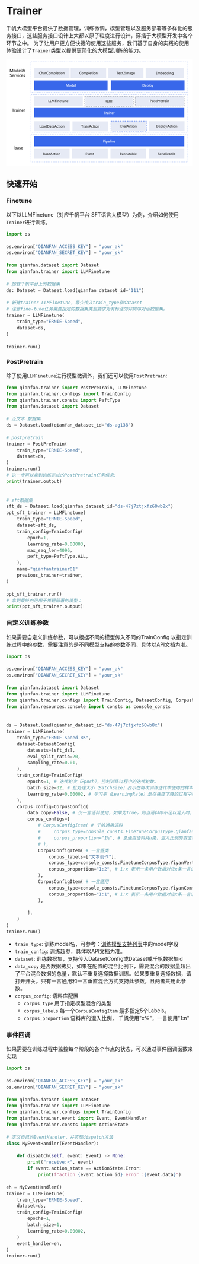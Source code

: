 # Trainer

千帆大模型平台提供了数据管理，训练微调，模型管理以及服务部署等多样化的服务接口，这些服务接口设计上大都以原子粒度进行设计，穿插于大模型开发中各个环节之中。
为了让用户更方便快捷的使用这些服务，我们基于自身的实践的使用体验设计了`Trainer`类型以提供更简化的大模型训练的能力。

![trainer](./imgs/trainer.png)
## 快速开始

### Finetune
以下以LLMFinetune（对应千帆平台 SFT语言大模型）为例，介绍如何使用`Trainer`进行训练。

```python
import os 

os.environ["QIANFAN_ACCESS_KEY"] = "your_ak"
os.environ["QIANFAN_SECRET_KEY"] = "your_sk"

from qianfan.dataset import Dataset
from qianfan.trainer import LLMFinetune

# 加载千帆平台上的数据集
ds: Dataset = Dataset.load(qianfan_dataset_id="111")

# 新建trainer LLMFinetune，最少传入train_type和dataset
# 注意fine-tune任务需要指定的数据集类型要求为有标注的非排序对话数据集。
trainer = LLMFinetune(
    train_type="ERNIE-Speed",
    dataset=ds, 
)

trainer.run()
```

### PostPretrain
除了使用`LLMFinetune`进行模型微调外，我们还可以使用`PostPretrain`:

```python
from qianfan.trainer import PostPreTrain, LLMFinetune
from qianfan.trainer.configs import TrainConfig
from qianfan.trainer.consts import PeftType
from qianfan.dataset import Dataset

# 泛文本 数据集
ds = Dataset.load(qianfan_dataset_id="ds-ag138")

# postpretrain
trainer = PostPreTrain(
    train_type="ERNIE-Speed",
    dataset=ds,
)
trainer.run()
# 这一步可以拿到训练完成的PostPretrain任务信息:
print(trainer.output)


# sft数据集
sft_ds = Dataset.load(qianfan_dataset_id="ds-47j7ztjxfz60wb8x")
ppt_sft_trainer = LLMFinetune(
    train_type="ERNIE-Speed",
    dataset=sft_ds,
    train_config=TrainConfig(
        epoch=1,
        learning_rate=0.00003,
        max_seq_len=4096,
        peft_type=PeftType.ALL,
    ),
    name="qianfantrainer01"
    previous_trainer=trainer,
)

ppt_sft_trainer.run()
# 拿到最终的可用于推理部署的模型：
print(ppt_sft_trainer.output)
```

### 自定义训练参数
如果需要自定义训练参数，可以根据不同的模型传入不同的TrainConfig 以指定训练过程中的参数，需要注意的是不同模型支持的参数不同，具体以API文档为准。
```python
import os 

os.environ["QIANFAN_ACCESS_KEY"] = "your_ak"
os.environ["QIANFAN_SECRET_KEY"] = "your_sk"

from qianfan.dataset import Dataset
from qianfan.trainer import LLMFinetune
from qianfan.trainer.configs import TrainConfig, DatasetConfig, CorpusConfig, CorpusConfigItem
from qianfan.resources.console import consts as console_consts


ds = Dataset.load(qianfan_dataset_id="ds-47j7ztjxfz60wb8x")
trainer = LLMFinetune(
    train_type="ERNIE-Speed-8K",
    dataset=DatasetConfig(
        datasets=[sft_ds],
        eval_split_ratio=20, 
        sampling_rate=0.01,
    ),
    train_config=TrainConfig(
        epochs=1, # 迭代轮次（Epoch），控制训练过程中的迭代轮数。
        batch_size=32, # 批处理大小（BatchSize）表示在每次训练迭代中使用的样本数。较大的批处理大小可以加速训练.
        learning_rate=0.00002, # 学习率（LearningRate）是在梯度下降的过程中更新权重时的超参数，过高会导致模型难以收敛，过低则会导致模型收敛速度过慢，
    ),
    corpus_config=CorpusConfig(
        data_copy=False, # 仅一言语料使用，如果为True，则当语料库不足以混入时，则拷贝重复数据混入
        corpus_configs=[
            # CorpusConfigItem( # 千帆通用语料
            #     corpus_type=console_consts.FinetuneCorpusType.QianfanCommon,
            #     corpus_proportion="1%", # 总通用语料共n条，混入比例的取值范围x%为[0-100]%， 则混入n * x%
            # ),
            CorpusConfigItem( # 一言垂类
                corpus_labels=["文本创作"],
                corpus_type=console_consts.FinetuneCorpusType.YiyanVertical,
                corpus_proportion="1:2", # 1:x 表示一条用户数据对应x条一言语料数据
            ),
            CorpusConfigItem( # 一言通用
                corpus_type=console_consts.FinetuneCorpusType.YiyanCommon,
                corpus_proportion="1:1", # 1:x 表示一条用户数据对应x条一言语料数据
            ),
            
        ],
    )
)
trainer.run()
```

- `train_type`: 训练model名，可参考：[训练模型支持列表](https://cloud.baidu.com/doc/WENXINWORKSHOP/s/clwgbz367)中的model字段
- `train_config`: 训练超参，具体以API文档为准。
- `dataset`: 训练数据集，支持传入DatasetConfig或Dataset或千帆数据集id
- `data_copy` 是否数据拷贝，如果在配置的混合比例下，需要混合的数据量超出了平台混合数据的总量，默认不重复选择数据训练。如果要重复选择数据，请打开开关。只有一言通用和一言垂直混合方式支持此参数，且两者共用此参数。
- `corpus_config`: 语料库配置
    - `corpus_type` 用于指定模型混合的类型
    - `corpus_labels` 每一个`CorpusConfigItem` 最多指定5个Labels。
    - `corpus_proportion` 语料库的混入比例， 千帆使用"x%"，一言使用"1:n"


### 事件回调

如果需要在训练过程中监控每个阶段的各个节点的状态，可以通过事件回调函数来实现

```python
import os 

os.environ["QIANFAN_ACCESS_KEY"] = "your_ak"
os.environ["QIANFAN_SECRET_KEY"] = "your_sk"

from qianfan.dataset import Dataset
from qianfan.trainer import LLMFinetune
from qianfan.trainer.configs import TrainConfig
from qianfan.trainer.event import Event, EventHandler
from qianfan.trainer.consts import ActionState

# 定义自己的EventHandler，并实现dispatch方法
class MyEventHandler(EventHandler):

    def dispatch(self, event: Event) -> None:
        print("receive:<", event)
        if event.action_state == ActionState.Error:
            print(f"action {event.action_id} error :{event.data}")

eh = MyEventHandler()
trainer = LLMFinetune(
    train_type="ERNIE-Speed",
    dataset=ds,
    train_config=TrainConfig(
        epochs=1,
        batch_size=1,
        learning_rate=0.00002,
    )
    event_handler=eh,
)
trainer.run()
```